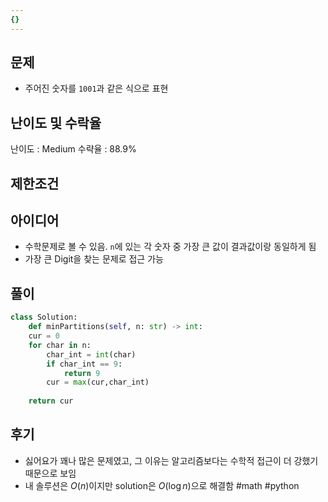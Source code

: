 ```yaml
---
{}
---
```


## 문제
- 주어진 숫자를 `1001`과 같은 식으로 표현

## 난이도 및 수락율
난이도 : Medium
수략율 : 88.9%
## 제한조건

## 아이디어
- 수학문제로 볼 수 있음. `n`에 있는 각 숫자 중 가장 큰 값이 결과값이랑 동일하게 됨
- 가장 큰 Digit을 찾는 문제로 접근 가능

## 풀이
```python
class Solution:
	def minPartitions(self, n: str) -> int:
	cur = 0
	for char in n:
		char_int = int(char)
		if char_int == 9:
			return 9
		cur = max(cur,char_int)
	
	return cur
```
## 후기
- 싫어요가 꽤나 많은 문제였고, 그 이유는 알고리즘보다는 수학적 접근이 더 강했기 때문으로 보임
- 내 솔루션은 $O(n)$이지만 solution은 $O(\log n)$으로 해결함
#math #python 